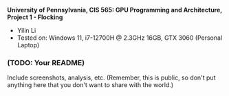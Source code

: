 **University of Pennsylvania, CIS 565: GPU Programming and Architecture,
Project 1 - Flocking**

* Yilin Li 
* Tested on: Windows 11, i7-12700H @ 2.3GHz 16GB, GTX 3060 (Personal Laptop)

### (TODO: Your README)

Include screenshots, analysis, etc. (Remember, this is public, so don't put
anything here that you don't want to share with the world.)
